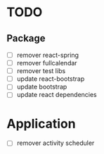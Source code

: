 # TODO

## Package

- [ ] remover react-spring
- [ ] remover fullcalendar
- [ ] remover test libs
- [ ] update react-bootstrap
- [ ] update bootstrap
- [ ] update react dependencies

# Application

- [ ] remover activity scheduler
